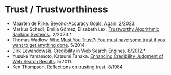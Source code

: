 # Trust / Trustworthiness

- Maarten de Rijke. [Beyond-Accuracy Goals, Again](https://dl.acm.org/doi/10.1145/3539597.3572332). 2/2023.
- Markus Schedl, Emilia Gómez, Elisabeth Lex. [Trustworthy Algorithmic Ranking Systems.](https://dl.acm.org/doi/10.1145/3539597.3572723). 2/2023.*
- Thomas Wadlow. [Who Must You Trust?: You must have some trust if you want to get anything done](https://dl.acm.org/doi/10.1145/2620660.2630691). 5/2014.
- Dirk Lewandowski. [Credibility in Web Search Engines](https://www.researchgate.net/publication/230609381_Credibility_in_Web_Search_Engines). 8/2012.*
- Yusuke Yamamoto, Katsumi Tanaka. [Enhancing Credibility Judgment of Web Search Results](https://www.researchgate.net/publication/221518035_Enhancing_Credibility_Judgment_of_Web_Search_Results). 5/2011.
- Ken Thompson. [Reflections on trusting trust](https://dl.acm.org/doi/10.1145/358198.358210). 8/1984.